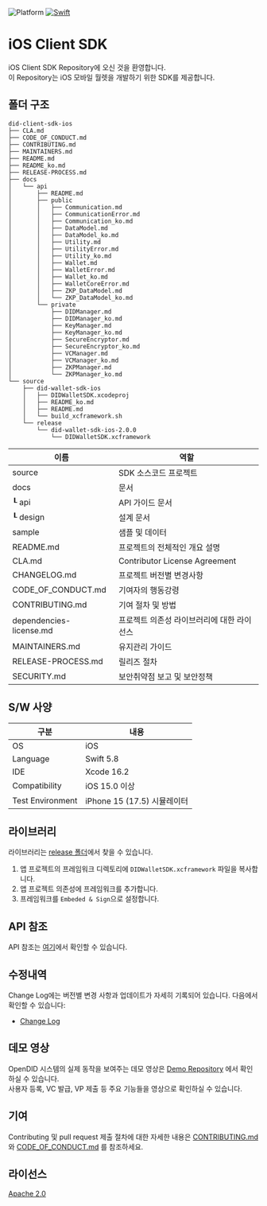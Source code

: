 ![Platform](https://img.shields.io/cocoapods/p/SquishButton.svg?style=flat)
[![Swift](https://img.shields.io/badge/Swift-5-orange.svg?style=flat)](https://developer.apple.com/swift)

# iOS Client SDK

iOS Client SDK Repository에 오신 것을 환영합니다. <br> 
이 Repository는 iOS 모바일 월렛을 개발하기 위한 SDK를 제공합니다.

## 폴더 구조
```
did-client-sdk-ios
├── CLA.md
├── CODE_OF_CONDUCT.md
├── CONTRIBUTING.md
├── MAINTAINERS.md
├── README.md
├── README_ko.md
├── RELEASE-PROCESS.md
├── docs
│   └── api
│       ├── README.md
│       ├── public
│       │   ├── Communication.md
│       │   ├── CommunicationError.md
│       │   ├── Communication_ko.md
│       │   ├── DataModel.md
│       │   ├── DataModel_ko.md
│       │   ├── Utility.md
│       │   ├── UtilityError.md
│       │   ├── Utility_ko.md
│       │   ├── Wallet.md
│       │   ├── WalletError.md
│       │   ├── Wallet_ko.md
│       │   ├── WalletCoreError.md
│       │   ├── ZKP_DataModel.md
│       │   └── ZKP_DataModel_ko.md
│       └── private
│           ├── DIDManager.md
│           ├── DIDManager_ko.md
│           ├── KeyManager.md
│           ├── KeyManager_ko.md
│           ├── SecureEncryptor.md
│           ├── SecureEncryptor_ko.md
│           ├── VCManager.md
│           ├── VCManager_ko.md
│           ├── ZKPManager.md
│           └── ZKPManager_ko.md
└── source
    ├── did-wallet-sdk-ios
    │   ├── DIDWalletSDK.xcodeproj
    │   ├── README_ko.md
    │   ├── README.md
    │   └── build_xcframework.sh
    └── release
        └── did-wallet-sdk-ios-2.0.0
            └── DIDWalletSDK.xcframework
```

|  이름                    |         역할                          |
| ----------------------- | ------------------------------------ |
| source                  | SDK 소스코드 프로젝트                     |
| docs                    | 문서                                  |
| ┖ api                   | API 가이드 문서                         |
| ┖ design                | 설계 문서                              |
| sample                  | 샘플 및 데이터                          |
| README.md               | 프로젝트의 전체적인 개요 설명               |
| CLA.md                  | Contributor License Agreement       |
| CHANGELOG.md            | 프로젝트 버전별 변경사항                   |
| CODE_OF_CONDUCT.md      | 기여자의 행동강령                        |
| CONTRIBUTING.md         | 기여 절차 및 방법                       |
| dependencies-license.md | 프로젝트 의존성 라이브러리에 대한 라이선스     |
| MAINTAINERS.md          | 유지관리 가이드                         |
| RELEASE-PROCESS.md      | 릴리즈 절차                            |
| SECURITY.md             | 보안취약점 보고 및 보안정책                | 


## S/W 사양
| 구분              | 내용                          |
|-------------------|-----------------------------|
| OS                | iOS                         |
| Language          | Swift 5.8                   |
| IDE               | Xcode 16.2                  |
| Compatibility     | iOS 15.0 이상                |
| Test Environment  | iPhone 15 (17.5) 시뮬레이터   |

## 라이브러리

라이브러리는 [release 폴더](source/release)에서 찾을 수 있습니다.

1. 앱 프로젝트의 프레임워크 디렉토리에 `DIDWalletSDK.xcframework` 파일을 복사합니다.
2. 앱 프로젝트 의존성에 프레임워크를 추가합니다.
3. 프레임워크를 `Embeded & Sign`으로 설정합니다.

## API 참조

API 참조는 [여기](source/did-wallet-sdk-ios/README_ko.md)에서 확인할 수 있습니다.


## 수정내역

Change Log에는 버전별 변경 사항과 업데이트가 자세히 기록되어 있습니다. 다음에서 확인할 수 있습니다:
- [Change Log](./CHANGELOG.md)    

## 데모 영상
OpenDID 시스템의 실제 동작을 보여주는 데모 영상은 [Demo Repository](https://github.com/OmniOneID/did-demo-server) 에서 확인하실 수 있습니다. <br>
사용자 등록, VC 발급, VP 제출 등 주요 기능들을 영상으로 확인하실 수 있습니다.


## 기여

Contributing 및 pull request 제출 절차에 대한 자세한 내용은 [CONTRIBUTING.md](CONTRIBUTING.md)와 [CODE_OF_CONDUCT.md](CODE_OF_CONDUCT.md) 를 참조하세요.

## 라이선스
[Apache 2.0](LICENSE)

